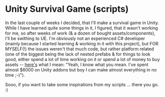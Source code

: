 # Unity Survival Game (scripts)

In the last couple of weeks I decided, that I'll make a survival game in Unity.
While I have learned quite some things in it, I figured, that it wasn't working for me,
so after weeks of work (& a dozen of bought assets/components), I'll be swithing to UE.
I'm obviously not an experienced C# developer (mainly because I started learning & working in it with this project),
but FOR MYSELF(!) the issues weren't that much code, but rather platform related
(one of the biggest being the lack of nested prefabs & for things to look good,
either spend a lot of time working on it or spend a lot of money to buy assets --
[here's](https://forums.unrealengine.com/showthread.php?98600-Why-is-Unity-the-most-popular-engine&p=636860&viewfull=1#post636860)
what I mean: "Yeah, I know what you mean. I've spent almost $6000 on Unity addons but boy I can make almost everything in no time ;-)").

Sooo, if you want to take some inspirations from my scripts ... there you go. :)
